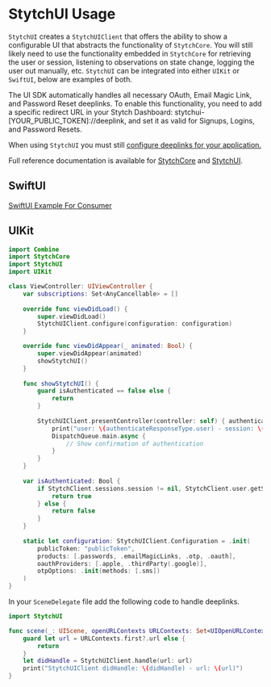 # StytchUI Usage
`StytchUI` creates a `StytchUIClient` that offers the ability to show a configurable UI that abstracts the functionality of `StytchCore`. You will still likely need to use the functionality embedded in `StytchCore` for retrieving the user or session, listening to observations on state change, logging the user out manually, etc. `StytchUI` can be integrated into either `UIKit` or `SwiftUI`, below are examples of both.

The UI SDK automatically handles all necessary OAuth, Email Magic Link, and Password Reset deeplinks. To enable this functionality, you need to add a specific redirect URL in your Stytch Dashboard: stytchui-[YOUR_PUBLIC_TOKEN]://deeplink, and set it as valid for Signups, Logins, and Password Resets.

When using `StytchUI` you must still [configure deeplinks for your application.](./Deeplinks.md)

Full reference documentation is available for [StytchCore](https://stytchauth.github.io/stytch-ios/main/StytchCore/documentation/stytchcore/) and [StytchUI](https://stytchauth.github.io/stytch-ios/main/StytchUI/documentation/stytchui/).

## SwiftUI
[SwiftUI Example For Consumer](https://github.com/stytchauth/stytch-ios/blob/main/Stytch/DemoApps/StytchUIDemo/ContentView.swift)

## UIKit
```swift
import Combine
import StytchCore
import StytchUI
import UIKit

class ViewController: UIViewController {
    var subscriptions: Set<AnyCancellable> = []
    
    override func viewDidLoad() {
        super.viewDidLoad()
        StytchUIClient.configure(configuration: configuration)
    }

    override func viewDidAppear(_ animated: Bool) {
        super.viewDidAppear(animated)
        showStytchUI()
    }
    
    func showStytchUI() {
        guard isAuthenticated == false else {
            return
        }
        
        StytchUIClient.presentController(controller: self) { authenticateResponseType in
            print("user: \(authenticateResponseType.user) - session: \(authenticateResponseType.session)")
            DispatchQueue.main.async {
                // Show confirmation of authentication
            }
        }
    }
    
    var isAuthenticated: Bool {
        if StytchClient.sessions.session != nil, StytchClient.user.getSync() != nil {
            return true
        } else {
            return false
        }
    }
    
    static let configuration: StytchUIClient.Configuration = .init(
        publicToken: "publicToken",
        products: [.passwords, .emailMagicLinks, .otp, .oauth],
        oauthProviders: [.apple, .thirdParty(.google)],
        otpOptions: .init(methods: [.sms])
    )
}
```

In your `SceneDelegate` file add the following code to handle deeplinks.
```swift
import StytchUI

func scene(_: UIScene, openURLContexts URLContexts: Set<UIOpenURLContext>) {
    guard let url = URLContexts.first?.url else {
        return
    }
    let didHandle = StytchUIClient.handle(url: url)
    print("StytchUIClient didHandle: \(didHandle) - url: \(url)")
}
```
